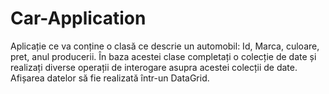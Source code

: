 # Car-Application
 Aplicație ce va conține o clasă ce descrie un automobil: Id, Marca, culoare, pret, anul producerii. 
 În baza acestei clase completați o colecție de date și realizați diverse operații de interogare asupra 
 acestei colecții de date. Afișarea datelor să fie realizată într-un DataGrid.
